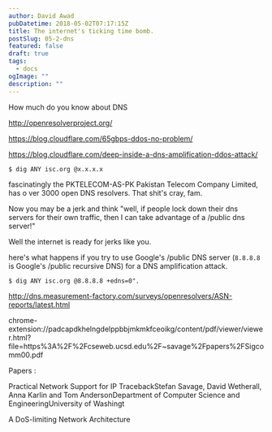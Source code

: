 ```yaml
---
author: David Awad
pubDatetime: 2018-05-02T07:17:15Z
title: The internet's ticking time bomb.
postSlug: 05-2-dns
featured: false
draft: true
tags:
  - docs
ogImage: ""
description: ""
---
```


How much do you know about DNS

http://openresolverproject.org/

https://blog.cloudflare.com/65gbps-ddos-no-problem/

https://blog.cloudflare.com/deep-inside-a-dns-amplification-ddos-attack/

```shell
$ dig ANY isc.org @x.x.x.x
```

fascinatingly the PKTELECOM-AS-PK Pakistan Telecom Company Limited, has o ver 3000 open DNS resolvers. That shit's cray, fam.

Now you may be a jerk and think "well, if people lock down their dns servers for their own traffic, then I can take advantage of a /public dns server!"

Well the internet is ready for jerks like you.

here's what happens if you try to use Google's /public DNS server (`8.8.8.8` is Google's /public recursive DNS) for a DNS amplification attack.

```shell
$ dig ANY isc.org @8.8.8.8 +edns=0".

```

http://dns.measurement-factory.com/surveys/openresolvers/ASN-reports/latest.html

chrome-extension://padcapdkhelngdelppbbjmkmkfceoikg/content/pdf/viewer/viewer.html?file=https%3A%2F%2Fcseweb.ucsd.edu%2F~savage%2Fpapers%2FSigcomm00.pdf

Papers :

Practical Network Support for IP TracebackStefan Savage, David Wetherall, Anna Karlin and Tom AndersonDepartment of Computer Science and EngineeringUniversity of Washingt

A DoS-limiting Network Architecture
